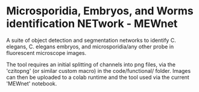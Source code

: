# Microsporidia, Embryos, and Worms identification NETwork - MEWnet

A suite of object detection and segmentation networks to identify C. elegans, C. elegans embryos, and microsporidia/any other probe in fluorescent microscope images.

The tool requires an initial splitting of channels into png files, via the 'czitopng' (or similar custom macro) in the code/functional/ folder.
Images can then be uploaded to a colab runtime and the tool used via the current 'MEWnet' notebook.
